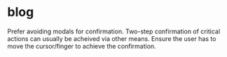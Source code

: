 blog
====

Prefer avoiding modals for confirmation. Two-step confirmation of critical actions can usually be acheived via other means. Ensure the user has to move the cursor/finger to achieve the confirmation.


